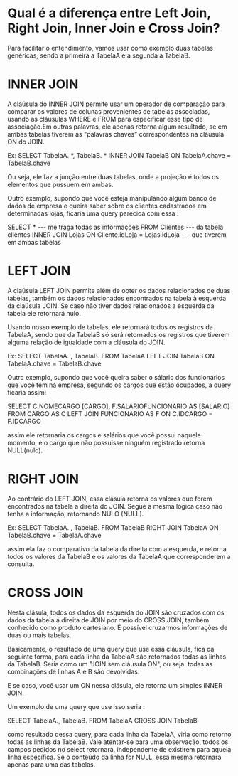 # Qual é a diferença entre Left Join, Right Join, Inner Join e Cross Join?

Para facilitar o entendimento, vamos usar como exemplo duas tabelas genéricas, sendo a primeira a TabelaA e a segunda a TabelaB.

# INNER JOIN
A claúsula do INNER JOIN permite usar um operador de comparação para comparar os valores de colunas provenientes de tabelas associadas, usando as cláusulas WHERE e FROM para especificar esse tipo de associação.Em outras palavras, ele apenas retorna algum resultado, se em ambas tabelas tiverem as "palavras chaves" correspondentes na cláusula ON do JOIN.

Ex: SELECT TabelaA. *, TabelaB. *
INNER JOIN TabelaB ON TabelaA.chave = TabelaB.chave

Ou seja, ele faz a junção entre duas tabelas, onde a projeção é todos os elementos que pussuem em ambas.

Outro exemplo, supondo que você esteja manipulando algum banco de dados de empresa e queira saber sobre os clientes cadastrados em determinadas lojas, ficaria uma query parecida com essa :

SELECT *    --- me traga todas as informações
FROM Clientes  --- da tabela clientes
INNER JOIN Lojas ON Cliente.idLoja = Lojas.idLoja  --- que tiverem em ambas tabelas

# LEFT JOIN
A claúsula LEFT JOIN permite além de obter os dados relacionados de duas tabelas, também os dados relacionados encontrados na tabela à esquerda da claúsula JOIN. Se caso não tiver dados relacionados a esquerda da tabela ele retornará nulo.

Usando nosso exemplo de tabelas, ele retornará todos os registros da TabelaA, sendo que da TabelaB só será retornados os registros que tiverem alguma relação de igualdade com a cláusula do JOIN.

Ex: SELECT TabelaA. , TabelaB.
    FROM TabelaA LEFT JOIN TabelaB ON TabelaA.chave = TabelaB.chave

Outro exemplo, supondo que você queira saber o sálario dos funcionários que você tem na empresa, segundo os cargos que estão ocupados, a query ficaria assim:

SELECT C.NOMECARGO [CARGO], F.SALARIOFUNCIONARIO AS [SALÁRIO]
FROM CARGO AS C
LEFT JOIN FUNCIONARIO AS F ON C.IDCARGO = F.IDCARGO

assim ele retornaria os cargos e salários que você possui naquele momento, e o cargo que não possuisse ninguém registrado retorna NULL(nulo).

# RIGHT JOIN 
Ao contrário do LEFT JOIN, essa clásula retorna os valores que forem encontrados na tabela a direita do JOIN. Segue a mesma lógica caso não tenha a informação, retornando NULO (NULL).


Ex: SELECT TabelaA. , TabelaB.
    FROM TabelaB RIGHT JOIN TabelaA ON TabelaB.chave = TabelaA.chave

assim ela faz o comparativo da tabela da direita com a esquerda, e retorna todos os valores da TabelaB e os valores da TabelaA que corresponderem a consulta.

# CROSS JOIN
Nesta clásula, todos os dados da esquerda do JOIN são cruzados com os dados da tabela á direita de JOIN por meio do CROSS JOIN, também conhecido como produto cartesiano. É possível cruzarmos informações de duas ou mais tabelas.

Basicamente, o resultado de uma query que use essa cláusula, fica da seguinte forma, para cada linha da TabelaA são retornados todas as linhas da TabelaB. Seria como um "JOIN sem cláusula ON", ou seja. todas as combinações de linhas A e B são devolvidas.

E se caso, você usar um ON nessa clásula, ele retorna um simples INNER JOIN.

Um exemplo de uma query que use isso seria :

SELECT TabelaA., TabelaB.
FROM TabelaA
CROSS JOIN TabelaB


como resultado dessa query, para cada linha da TabelaA, viria como retorno todas as linhas da TabelaB. Vale atentar-se para uma observação, todos os campos pedidos no select retornará, independente de existirem para aquela linha específica. Se o conteúdo da linha for NULL, essa mesma retornará apenas para uma das tabelas.